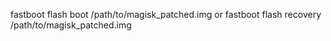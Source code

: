 fastboot flash boot /path/to/magisk_patched.img or
fastboot flash recovery /path/to/magisk_patched.img
